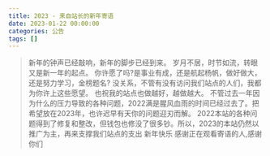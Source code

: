 ```yaml
---
title: 2023 - 来自站长的新年寄语
date: 2023-01-22 00:00:00
categories: 公告
tags: []
---
```


>新年的钟声已经敲响，新年的脚步已经到来。    岁月不居，时节如流，转眼又是新一年的起点。    你许愿了吗?是事业有成，还是航起杨帆，做好做大，还是努力学习，金榜题名?    没关系，不管有没有访问我们站点的人们，我都为你许上这些愿望。    也祝我的站点也做越好，越做越大。    不管过去一年因为什么的压力导致的各种问题，2022满是腥风血雨的时间已经过去了。把希望放在2023年，也许迟早有天你的问题迎刃而解。    2022本站的各种问题得到了修复和整改，但钱包也修没了很多钞。所以，2023的本站仍然以推广为主，再来支撑我们站点的支出    新年快乐    感谢正在观看寄语的人,感谢你们
